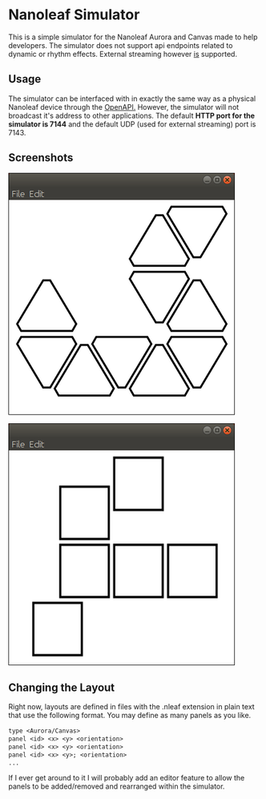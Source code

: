 # Nanoleaf Simulator
This is a simple simulator for the Nanoleaf Aurora and Canvas made to help developers. The simulator does not support api endpoints related to dynamic or rhythm effects. External streaming however <u>is</u> supported.

## Usage
The simulator can be interfaced with in exactly the same way as a physical Nanoleaf device through the [OpenAPI.](https://forum.nanoleaf.me/docs/openapi) However, the simulator will not broadcast it's address to other applications. The default <b>HTTP port for the simulator is 7144</b> and the default UDP (used for external streaming) port is 7143.

## Screenshots
![](images/app_main_aurora.png)

![](images/app_main_canvas.png)

## Changing the Layout
Right now, layouts are defined in files with the .nleaf extension in plain text that use the following format. You may define as many panels as you like.
```
type <Aurora/Canvas>
panel <id> <x> <y> <orientation>
panel <id> <x> <y> <orientation>
panel <id> <x> <y>; <orientation>
...
```

If I ever get around to it I will probably add an editor feature to allow the panels to be added/removed and rearranged within the simulator.
